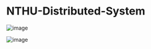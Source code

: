 # NTHU-Distributed-System

![image](https://github.com/chuchun211/NTHU-Distributed-System/assets/67446293/5473682f-f9f8-4820-8263-ff946f88313f)

![image](https://github.com/chuchun211/NTHU-Distributed-System/assets/67446293/d1cfb133-d603-44e2-a761-9489b372f1c3)
